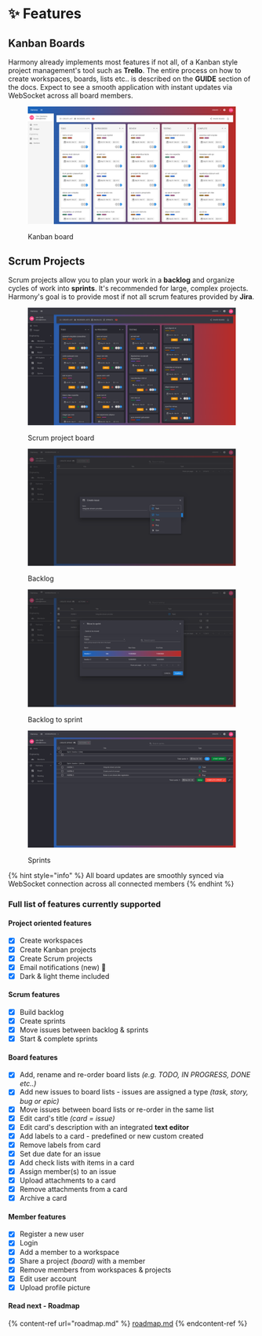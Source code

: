 # ✨ Features

## Kanban Boards

Harmony already implements most features if not all, of a Kanban style project management's tool such as **Trello**. The entire process on how to create workspaces, boards, lists etc.. is described on the **GUIDE** section of the docs. Expect to see a smooth application with instant updates via WebSocket across all board members.

<figure><img src="../.gitbook/assets/full-board-light.png" alt=""><figcaption><p>Kanban board</p></figcaption></figure>

## Scrum Projects

Scrum projects allow you to plan your work in a **backlog** and organize cycles of work into **sprints**. It's recommended for large, complex projects. Harmony's goal is to provide most if not all scrum features provided by **Jira**.&#x20;

<figure><img src="../.gitbook/assets/board-dark.png" alt=""><figcaption><p>Scrum project board</p></figcaption></figure>

<div>

<figure><img src="../.gitbook/assets/backlog-create-issue.png" alt=""><figcaption><p>Backlog</p></figcaption></figure>

 

<figure><img src="../.gitbook/assets/backlog-move-items-to-sprint.png" alt=""><figcaption><p>Backlog to sprint</p></figcaption></figure>

 

<figure><img src="../.gitbook/assets/sprints.png" alt=""><figcaption><p>Sprints</p></figcaption></figure>

</div>

{% hint style="info" %}
All board updates are smoothly synced via WebSocket connection across all connected members
{% endhint %}

### Full list of features currently supported

#### Project oriented features

* [x] Create workspaces
* [x] Create Kanban projects
* [x] Create Scrum projects
* [x] Email notifications (new) :rocket:
* [x] Dark & light theme included

#### Scrum features

* [x] Build backlog
* [x] Create sprints
* [x] Move issues between backlog & sprints
* [x] Start & complete sprints

#### Board features

* [x] Add, rename and re-order board lists _(e.g. TODO, IN PROGRESS, DONE etc..)_
* [x] Add new issues to board lists - issues are assigned a type _(task, story, bug or epic)_
* [x] Move issues between board lists or re-order in the same list
* [x] Edit card's title _(card = issue)_
* [x] Edit card's description with an integrated **text editor**
* [x] Add labels to a card - predefined or new custom created
* [x] Remove labels from card
* [x] Set due date for an issue
* [x] Add check lists with items in a card
* [x] Assign member(s) to an issue
* [x] Upload attachments to a card
* [x] Remove attachments from a card
* [x] Archive a card

#### Member features

* [x] Register a new user
* [x] Login
* [x] Add a member to a workspace
* [x] Share a project _(board)_ with a member
* [x] Remove members from workspaces & projects
* [x] Edit user account
* [x] Upload profile picture

#### Read next - Roadmap

{% content-ref url="roadmap.md" %}
[roadmap.md](roadmap.md)
{% endcontent-ref %}
